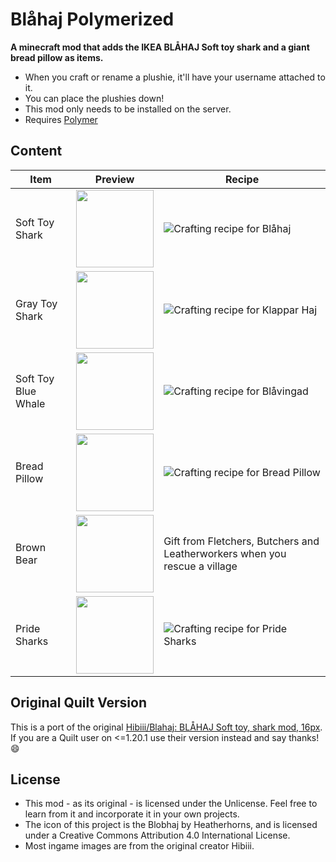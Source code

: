 # Blåhaj Polymerized

**A minecraft mod that adds the IKEA BLÅHAJ Soft toy shark and a giant bread pillow as items.**

- When you craft or rename a plushie, it'll have your username attached to it.
- You can place the plushies down!
- This mod only needs to be installed on the server.
- Requires [Polymer](https://github.com/Patbox/polymer)

## Content

| Item                | Preview                                                         | Recipe                                                                     |
|---------------------|-----------------------------------------------------------------|----------------------------------------------------------------------------|
| Soft Toy Shark      | <img src="./.pretty_readme/preview_blue_shark.png" height=124/> | ![Crafting recipe for Blåhaj](./.pretty_readme/recipe_blue_shark.png)      |
| Gray Toy Shark      | <img src="./.pretty_readme/preview_gray_shark.png" height=124/> | ![Crafting recipe for Klappar Haj](./.pretty_readme/trade_gray_shark.png)  |
| Soft Toy Blue Whale | <img src="./.pretty_readme/preview_blue_whale.png" height=124/> | ![Crafting recipe for Blåvingad](./.pretty_readme/recipe_blue_whale.png)   |
| Bread Pillow        | <img src="./.pretty_readme/preview_bread.png" height=124/>      | ![Crafting recipe for Bread Pillow](./.pretty_readme/recipe_bread.png)     |
| Brown Bear          | <img src="./.pretty_readme/preview_brown_bear.png" height=124/> | Gift from Fletchers, Butchers and Leatherworkers when you rescue a village |
| Pride Sharks        | <img src="./.pretty_readme/pride_sharks.png" height=124/>       | ![Crafting recipe for Pride Sharks](./.pretty_readme/recipe_pride.png)     |

## Original Quilt Version

This is a port of the original [Hibiii/Blahaj: BLÅHAJ Soft toy, shark mod, 16px](https://github.com/Hibiii/Blahaj).
If you are a Quilt user on <=1.20.1 use their version instead and say thanks! 😄

## License

- This mod - as its original - is licensed under the Unlicense. Feel free to learn from it and incorporate it in your
  own projects.
- The icon of this project is the Blobhaj by Heatherhorns, and is licensed under a Creative Commons Attribution 4.0
  International License.
- Most ingame images are from the original creator Hibiii.
